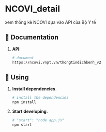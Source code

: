 # NCOVI_detail
xem thống kê NCOVI dựa vào API của Bộ Y tế

## 🚀 Documentation

1. **API**

   ```sh
   # document
   https://ncovi.vnpt.vn/thongtindichbenh_v2
   ```


## 🚀 Using

1. **Install dependencies.**

   ```sh
   # install the dependencies
   npm install
   ```

2. **Start developing.**

   ```sh
   # "start": "node app.js"
   npm start
   ```